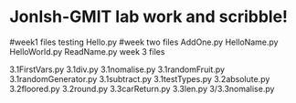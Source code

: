 # JonIsh-GMIT lab work and scribble!
#week1 files testing
Hello.py
#week two files
AddOne.py
HelloName.py
HelloWorld.py
ReadName.py
week 3 files

3.1FirstVars.py
3.1div.py
3.1nomalise.py
3.1randomFruit.py
3.1randomGenerator.py
3.1subtract.py
3.1testTypes.py
3.2absolute.py
3.2floored.py
3.2round.py
3.3carReturn.py
3.3len.py
3/3.3nomalise.py